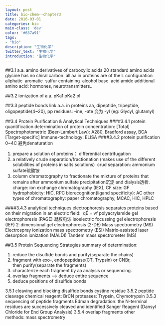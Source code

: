 ```yaml
---
layout: post
title: bio-chem--chapter3
date: 2016-03-01
categories: bio
main-class: 'dev'
color: '#637a91'
tags:
- "bio"
description: "生物化学"
twitter_text: "生物化学"
introduction: "生物化学"
---
```

##3.1 a.a. amino derivatives of carboxylic acids
20 standard amino acids
glycine has no chiral carbon 
all aa in proteins are of the L configuration
aliphatic 
aromatic 
sulfur containing 
alcohol
base 
acid
amide
additional amino acid: hormones, neurotransmitters..

##3.2 ionization of a.a.
pKa1 pKa2 pI

##3.3 peptide bonds link a.a. in proteins
aa, dipeptide, tripeptide, oligopeptide(4~20), pp
residues: -ine, -ate 变为 -yl (eg: Glycyl, glutamyl)

##3.4 Protein Purification & Analytical Techniques
####3.4.1 protein quantification
determination of protein concentration:
[Total] Spectrophotometric (Beer-Lambert Law): A280, Bradford assay, BCA
[Target-specific] Immune-technology: ELISA
####3.4.2 protein purification
0~4C 避免denaturation
1. prepare a solution of proteins： differential centrifugation
2. a relatively crude separation/fractionation (makes use of the different solubilities of proteins in salts solutions) 
crud separation: ammonium sulfate硫酸铵 
3. column chromatography to fractionate the mixture of proteins that remains after ammonium sulfate precipitation沉淀 and dialysis透析.
charge: ion exchange chromatography (IEX), CF
size: GF
hydrophobicity: HIC, RPC
biorecognition(ligand specificity): AC
other types of chromatography: paper chromatography, MCAC, HIC, HPLC

####3.4.3 analytical techniques
electrophoresis separates proteins based on their migration in an electric field:  qE = vf
polyacrylamide gel electrophoresis (PAGE) 凝胶电泳
Isoelectric focussing gel electrophoresis (IEF)
2-dimensional gel electrophoresis (2-DE)
Mass spectrometry (MS)
Electrospray ionization mass spectrometry (ESI)
Matrix-assisted laser desorption ionization (MALDI)
Tandem mass spectrometer (MS)

##3.5 Protein Sequencing Strategies
summary of determination:
1. reduce the disulfide bonds and purify(separate the chains)
2. fragment with exo-, endopeptidase(CT, Trypsin) or CNBr, then purify(separate the fragments)
3. characterize each fragment by aa analysis or sequencing.
4. overlap fragments —> deduce entire sequence
5. deduce positions of disulfide bonds

3.5.1 cleaving and blocking disulfide bonds
cystine residue
3.5.2 peptide cleavage
chemical reagent: BrCN
proteases: Trypsin, Chymotrypsin
3.5.3 sequencing of peptide fragments
Edman degradation: the N-terminal residues are successively cleaved and identified
Sanger Reagent (Dansyl Chloride for End Group Analysis)
3.5.4 overlap fragments
other methods: mass spectrometry 